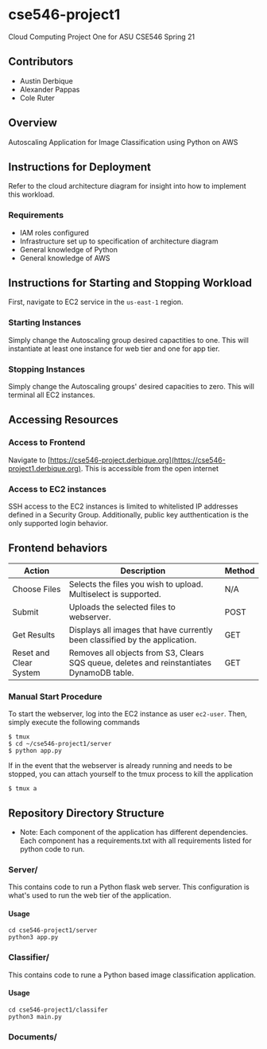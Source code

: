 # cse546-project1
Cloud Computing Project One for ASU CSE546 Spring 21

## Contributors
- Austin Derbique
- Alexander Pappas
- Cole Ruter

## Overview
Autoscaling Application for Image Classification using Python on AWS

## Instructions for Deployment
Refer to the cloud architecture diagram for insight into how to implement this workload.
### Requirements
- IAM roles configured
- Infrastructure set up to specification of architecture diagram
- General knowledge of Python
- General knowledge of AWS

## Instructions for Starting and Stopping Workload
First, navigate to EC2 service in the `us-east-1` region.
### Starting Instances
Simply change the Autoscaling group desired capactities to one. This will instantiate at least one instance for web tier and one for app tier.
### Stopping Instances
Simply change the Autoscaling groups' desired capacities to zero. This will terminal all EC2 instances.

## Accessing Resources
### Access to Frontend
Navigate to [https://cse546-project.derbique.org](https://cse546-project1.derbique.org). This is accessible from the open internet

### Access to EC2 instances
SSH access to the EC2 instances is limited to whitelisted IP addresses defined in a Security Group. Additionally, public key autthentication is the only supported login behavior.

## Frontend behaviors
|Action|Description|Method|
|------|-----------|------|
|Choose Files|Selects the files you wish to upload. Multiselect is supported.|N/A|
|Submit|Uploads the selected files to webserver.|POST|
|Get Results|Displays all images that have currently been classified by the application.|GET|
|Reset and Clear System|Removes all objects from S3, Clears SQS queue, deletes and reinstantiates DynamoDB table.|GET|

### Manual Start Procedure
To start the webserver, log into the EC2 instance as user `ec2-user`. Then, simply execute the following commands
```
$ tmux
$ cd ~/cse546-project1/server
$ python app.py
```

If in the event that the webserver is already running and needs to be stopped, you can attach yourself to the tmux process to kill the application
```
$ tmux a
```

## Repository Directory Structure
- Note: Each component of the application has different dependencies. Each component has a requirements.txt with all requirements listed for python code to run.
### Server/
This contains code to run a Python flask web server. This configuration is what's used to run the web tier of the application.
#### Usage
```
cd cse546-project1/server
python3 app.py
```
### Classifier/
This contains code to rune a Python based image classification application. 
#### Usage
```
cd cse546-project1/classifer
python3 main.py
```
### Documents/

